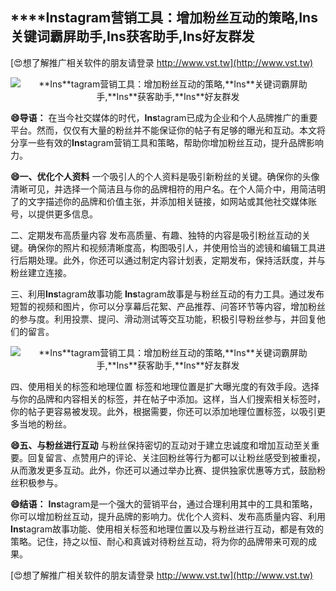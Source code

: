 ## ****Ins**tagram营销工具：增加粉丝互动的策略,**Ins**关键词霸屏助手,**Ins**获客助手,**Ins**好友群发**

[😍想了解推广相关软件的朋友请登录 http://www.vst.tw](http://www.vst.tw)

 <center><img src="https://vst.tw/MP4/tuiguang/png/5.png" alt="**Ins**tagram营销工具：增加粉丝互动的策略,**Ins**关键词霸屏助手,**Ins**获客助手,**Ins**好友群发"></center>

**😄导语：**
在当今社交媒体的时代，**Ins**tagram已成为企业和个人品牌推广的重要平台。然而，仅仅有大量的粉丝并不能保证你的帖子有足够的曝光和互动。本文将分享一些有效的**Ins**tagram营销工具和策略，帮助你增加粉丝互动，提升品牌影响力。

**😄一、优化个人资料**
一个吸引人的个人资料是吸引新粉丝的关键。确保你的头像清晰可见，并选择一个简洁且与你的品牌相符的用户名。在个人简介中，用简洁明了的文字描述你的品牌和价值主张，并添加相关链接，如网站或其他社交媒体账号，以提供更多信息。

二、定期发布高质量内容
发布高质量、有趣、独特的内容是吸引粉丝互动的关键。确保你的照片和视频清晰度高，构图吸引人，并使用恰当的滤镜和编辑工具进行后期处理。此外，你还可以通过制定内容计划表，定期发布，保持活跃度，并与粉丝建立连接。

三、利用**Ins**tagram故事功能
**Ins**tagram故事是与粉丝互动的有力工具。通过发布短暂的视频和图片，你可以分享幕后花絮、产品推荐、问答环节等内容，增加粉丝的参与度。利用投票、提问、滑动测试等交互功能，积极引导粉丝参与，并回复他们的留言。

 <center><img src="https://vst.tw/MP4/tuiguang/png/8.png" alt="**Ins**tagram营销工具：增加粉丝互动的策略,**Ins**关键词霸屏助手,**Ins**获客助手,**Ins**好友群发"></center>

四、使用相关的标签和地理位置
标签和地理位置是扩大曝光度的有效手段。选择与你的品牌和内容相关的标签，并在帖子中添加。这样，当人们搜索相关标签时，你的帖子更容易被发现。此外，根据需要，你还可以添加地理位置标签，以吸引更多当地的粉丝。

**😄五、与粉丝进行互动**
与粉丝保持密切的互动对于建立忠诚度和增加互动至关重要。回复留言、点赞用户的评论、关注回粉丝等行为都可以让粉丝感受到被重视，从而激发更多互动。此外，你还可以通过举办比赛、提供独家优惠等方式，鼓励粉丝积极参与。

**😄结语：**
**Ins**tagram是一个强大的营销平台，通过合理利用其中的工具和策略，你可以增加粉丝互动，提升品牌的影响力。优化个人资料、发布高质量内容、利用**Ins**tagram故事功能、使用相关标签和地理位置以及与粉丝进行互动，都是有效的策略。记住，持之以恒、耐心和真诚对待粉丝互动，将为你的品牌带来可观的成果。

[😍想了解推广相关软件的朋友请登录 http://www.vst.tw](http://www.vst.tw)




